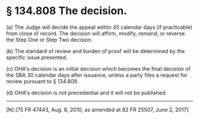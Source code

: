 # § 134.808   The decision.

(a) The Judge will decide the appeal within 45 calendar days (if practicable) from close of record. The decision will affirm, modify, remand, or reverse the Step One or Step Two decision.


(b) The standard of review and burden of proof will be determined by the specific issue presented.


(c) OHA's decision is an initial decision which becomes the final decision of the SBA 30 calendar days after issuance, unless a party files a request for review pursuant to § 134.809.


(d) OHA's decision is not precedential and it will not be published.



---

[N] [75 FR 47443, Aug. 6, 2010, as amended at 82 FR 25507, June 2, 2017]




